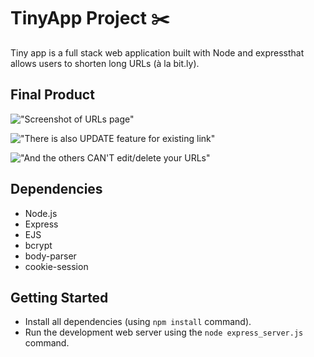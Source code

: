 # TinyApp Project :scissors:

Tiny app is a full stack web application built with Node and expressthat allows users to shorten long URLs (à la bit.ly).

## Final Product

!["Screenshot of URLs page"](https://github.com/shadeying/TinyApp/blob/master/docs/urls-page.png?raw=true)

!["There is also *UPDATE* feature for existing link"](https://github.com/shadeying/TinyApp/blob/master/docs/url-show.png?raw=true)

!["And the others *CAN'T* edit/delete your URLs"](https://github.com/shadeying/TinyApp/blob/master/docs/url-error.png?raw=true)

## Dependencies

- Node.js
- Express
- EJS
- bcrypt
- body-parser
- cookie-session

## Getting Started

- Install all dependencies (using `npm install` command).
- Run the development web server using the `node express_server.js` command.